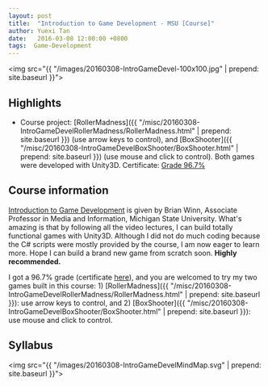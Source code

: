 ```yaml
---
layout: post
title:  "Introduction to Game Development - MSU [Course]"
author: Yuexi Tan
date:   2016-03-08 12:00:00 +0800
tags:  Game-Development
---
```


<img src="{{ "/images/20160308-IntroGameDevel-100x100.jpg" | prepend: site.baseurl }}">

## Highlights

+ Course project: [RollerMadness]({{ "/misc/20160308-IntroGameDevelRollerMadness/RollerMadness.html" | prepend: site.baseurl }}) (use arrow keys to control), and [BoxShooter]({{ "/misc/20160308-IntroGameDevelBoxShooter/BoxShooter.html" | prepend: site.baseurl }}) (use mouse and click to control). Both games were developed with Unity3D. Certificate: [Grade 96.7%](https://www.coursera.org/account/accomplishments/records/7UFBK5FCHMAR)

## Course information

[Introduction to Game Development](https://www.coursera.org/learn/game-development) is given by Brian Winn, Associate Professor in Media and Information, Michigan State University. What's amazing is that by following all the video lectures, I can build totally functional games with Unity3D. Although I did not do much coding because the C# scripts were mostly provided by the course, I am now eager to learn more. Hope I can build a brand new game from scratch soon. **Highly recommended.**

I got a 96.7% grade (certificate [here](https://www.coursera.org/account/accomplishments/records/7UFBK5FCHMAR)), and you are welcomed to try my two games built in this course: 1) [RollerMadness]({{ "/misc/20160308-IntroGameDevelRollerMadness/RollerMadness.html" | prepend: site.baseurl }}): use arrow keys to control, and 2) [BoxShooter]({{ "/misc/20160308-IntroGameDevelBoxShooter/BoxShooter.html" | prepend: site.baseurl }}): use mouse and click to control. 

## Syllabus

<img src="{{ "/images/20160308-IntroGameDevelMindMap.svg" | prepend: site.baseurl }}">
